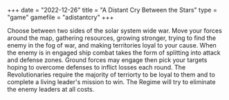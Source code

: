+++
date = "2022-12-26"
title = "A Distant Cry Between the Stars"
type = "game"
gamefile = "adistantcry"
+++

Choose between two sides of the solar system wide war. Move your forces around the map, gathering resources, growing stronger, trying to find the enemy in the fog of war, and making territories loyal to your cause. When the enemy is in engaged ship combat takes the form of splitting into attack and defense zones. Ground forces may engage then pick your targets hoping to overcome defenses to inflict losses each round. The Revolutionaries require the majority of terriorty to be loyal to them and to complete a living leader's mission to win. The Regime will try to eliminate the enemy leaders at all costs.